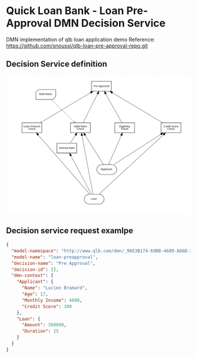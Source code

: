 # Quick Loan Bank - Loan Pre-Approval DMN Decision Service

DMN implementation of qlb loan application demo
Reference: https://github.com/snoussi/qlb-loan-pre-approval-repo.git

## Decision Service definition

![DMN model](src/main/resources/com/redhat/demo/qlb/loan-preapproval-svg.svg)

## Decision service request examlpe

```json
{
  "model-namespace": "http://www.qlb.com/dmn/_96E3B174-69BB-4689-A66B-3A8DAA10D45D",
  "model-name": "loan-preapproval",
  "decision-name": "Pre Approval",
  "decision-id": [],
  "dmn-context": {
    "Applicant": {
      "Name": "Lucien Bramard",
      "Age": 17,
      "Monthly Income": 4000,
      "Credit Score": 300
    },
    "Loan": {
      "Amount": 300000,
      "Duration": 25
    }
  }
}
```
